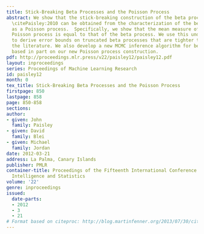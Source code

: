 ```yaml
---
title: Stick-Breaking Beta Processes and the Poisson Process
abstract: We show that the stick-breaking construction of the beta process due to
  \citePaisley:2010 can be obtained from the characterization of the beta process
  as a Poisson process.  Specifically, we show that the mean measure of the underlying
  Poisson process is equal to that of the beta process. We use this underlying representation
  to derive error bounds on truncated beta processes that are tighter than those in
  the literature. We also develop a new MCMC inference algorithm for beta processes,
  based in part on our new Poisson process construction.
pdf: http://proceedings.mlr.press/v22/paisley12/paisley12.pdf
layout: inproceedings
series: Proceedings of Machine Learning Research
id: paisley12
month: 0
tex_title: Stick-Breaking Beta Processes and the Poisson Process
firstpage: 850
lastpage: 858
page: 850-858
sections: 
author:
- given: John
  family: Paisley
- given: David
  family: Blei
- given: Michael
  family: Jordan
date: 2012-03-21
address: La Palma, Canary Islands
publisher: PMLR
container-title: Proceedings of the Fifteenth International Conference on Artificial
  Intelligence and Statistics
volume: '22'
genre: inproceedings
issued:
  date-parts:
  - 2012
  - 3
  - 21
# Format based on citeproc: http://blog.martinfenner.org/2013/07/30/citeproc-yaml-for-bibliographies/
---
```

